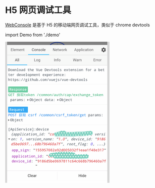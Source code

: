 # H5 网页调试工具

[WebConsole](https://github.com/whinc/web-console) 是基于 H5 的移动端网页调试工具，类似于 chrome devtools

import Demo from './demo'

<Demo/>

![](./webconsole.png)
